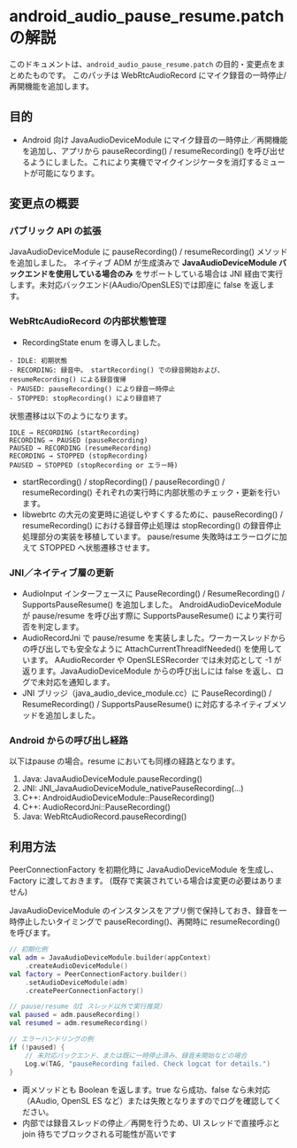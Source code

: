# android_audio_pause_resume.patch の解説

このドキュメントは、`android_audio_pause_resume.patch` の目的・変更点をまとめたものです。
このパッチは WebRtcAudioRecord にマイク録音の一時停止/再開機能を追加します。

## 目的

- Android 向け JavaAudioDeviceModule にマイク録音の一時停止／再開機能を追加し、アプリから pauseRecording() / resumeRecording() を呼び出せるようにしました。これにより実機でマイクインジケータを消灯するミュートが可能になります。

## 変更点の概要

### パブリック API の拡張

JavaAudioDeviceModule に pauseRecording() / resumeRecording() メソッドを追加しました。
ネイティブ ADM が生成済みで **JavaAudioDeviceModule バックエンドを使用している場合のみ** をサポートしている場合は JNI 経由で実行します。未対応バックエンド(AAudio/OpenSLES)では即座に false を返します。

### WebRtcAudioRecord の内部状態管理

- RecordingState enum を導入しました。

```
- IDLE: 初期状態
- RECORDING: 録音中。 startRecording() での録音開始および、resumeRecording() による録音復帰
- PAUSED: pauseRecording() により録音一時停止
- STOPPED: stopRecording() により録音終了
```

状態遷移は以下のようになります。

```
IDLE → RECORDING (startRecording)
RECORDING → PAUSED (pauseRecording)
PAUSED → RECORDING (resumeRecording)
RECORDING → STOPPED (stopRecording)
PAUSED → STOPPED (stopRecording or エラー時)
```

- startRecording() / stopRecording() / pauseRecording() / resumeRecording() それぞれの実行時に内部状態のチェック・更新を行います。
- libwebrtc の大元の変更時に追従しやすくするために、pauseRecording() / resumeRecording() における録音停止処理は stopRecording() の録音停止処理部分の実装を移植しています。
pause/resume 失敗時はエラーログに加えて STOPPED へ状態遷移させます。

### JNI／ネイティブ層の更新

- AudioInput インターフェースに PauseRecording() / ResumeRecording() / SupportsPauseResume() を追加しました。
AndroidAudioDeviceModule が pause/resume を呼び出す際に SupportsPauseResume() により実行可否を判定します。
- AudioRecordJni で pause/resume を実装しました。ワーカースレッドからの呼び出しでも安全なように AttachCurrentThreadIfNeeded() を使用しています。
AAudioRecorder や OpenSLESRecorder では未対応として -1 が返ります。JavaAudioDeviceModule からの呼び出しには false を返し、ログで未対応を通知します。
- JNI ブリッジ（java_audio_device_module.cc）に PauseRecording() / ResumeRecording() / SupportsPauseResume() に対応するネイティブメソッドを追加しました。

### Android からの呼び出し経路

以下はpause の場合。resume においても同様の経路となります。

1. Java: JavaAudioDeviceModule.pauseRecording()
2. JNI: JNI_JavaAudioDeviceModule_nativePauseRecording(...)
3. C++: AndroidAudioDeviceModule::PauseRecording()
4. C++: AudioRecordJni::PauseRecording()
5. Java: WebRtcAudioRecord.pauseRecording()

## 利用方法

PeerConnectionFactory を初期化時に JavaAudioDeviceModule を生成し、Factory に渡しておきます。
(既存で実装されている場合は変更の必要はありません)

JavaAudioDeviceModule のインスタンスをアプリ側で保持しておき、録音を一時停止したいタイミングで pauseRecording()、再開時に resumeRecording() を呼びます。

``` kotlin
// 初期化例
val adm = JavaAudioDeviceModule.builder(appContext)
    .createAudioDeviceModule()
val factory = PeerConnectionFactory.builder()
    .setAudioDeviceModule(adm)
    .createPeerConnectionFactory()

// pause/resume（UI スレッド以外で実行推奨）
val paused = adm.pauseRecording()
val resumed = adm.resumeRecording()

// エラーハンドリングの例
if (!paused) {
    // 未対応バックエンド、または既に一時停止済み、録音未開始などの場合
    Log.w(TAG, "pauseRecording failed. Check logcat for details.")
}
```

- 両メソッドとも Boolean を返します。true なら成功、false なら未対応（AAudio, OpenSL ES など）または失敗となりますのでログを確認してください。
- 内部では録音スレッドの停止／再開を行うため、UI スレッドで直接呼ぶと join 待ちでブロックされる可能性が高いです
